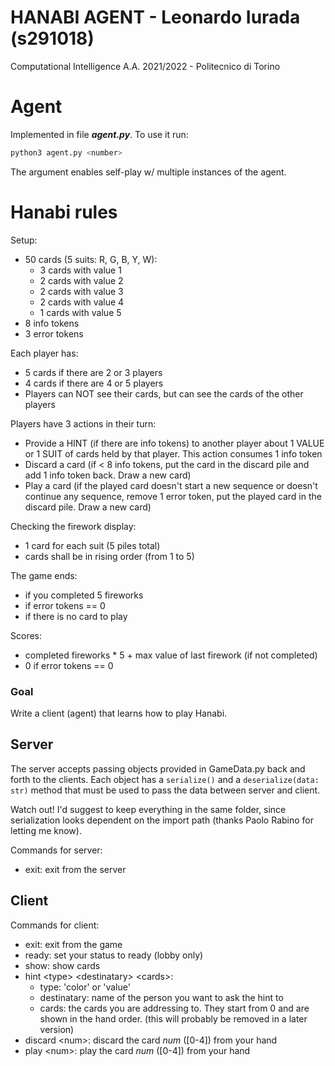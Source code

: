# HANABI AGENT - Leonardo Iurada (s291018)
Computational Intelligence A.A. 2021/2022 - Politecnico di Torino

# Agent
Implemented in file **_agent.py_**. To use it run:
```bash
python3 agent.py <number>
```
The argument enables self-play w/ multiple instances of the agent.

# Hanabi rules
Setup:
- 50 cards (5 suits: R, G, B, Y, W):
    - 3 cards with value 1
    - 2 cards with value 2
    - 2 cards with value 3
    - 2 cards with value 4
    - 1 cards with value 5
- 8 info tokens
- 3 error tokens

Each player has:
- 5 cards if there are 2 or 3 players
- 4 cards if there are 4 or 5 players
- Players can NOT see their cards, but can see the cards of the other players

Players have 3 actions in their turn:
- Provide a HINT (if there are info tokens) to another player about 1 VALUE or 1 SUIT of cards held by that player. This action consumes 1 info token
- Discard a card (if < 8 info tokens, put the card in the discard pile and add 1 info token back. Draw a new card)
- Play a card (if the played card doesn't start a new sequence or doesn't continue any sequence, remove 1 error token, put the played card in the discard pile. Draw a new card)

Checking the firework display:
- 1 card for each suit (5 piles total)
- cards shall be in rising order (from 1 to 5)

The game ends:
- if you completed 5 fireworks
- if error tokens == 0
- if there is no card to play

Scores:
- completed fireworks * 5 + max value of last firework (if not completed)
- 0 if error tokens == 0

### Goal
Write a client (agent) that learns how to play Hanabi.

## Server

The server accepts passing objects provided in GameData.py back and forth to the clients.
Each object has a ```serialize()``` and a ```deserialize(data: str)``` method that must be used to pass the data between server and client.

Watch out! I'd suggest to keep everything in the same folder, since serialization looks dependent on the import path (thanks Paolo Rabino for letting me know).

Commands for server:

+ exit: exit from the server

## Client

Commands for client:

+ exit: exit from the game
+ ready: set your status to ready (lobby only)
+ show: show cards
+ hint \<type> \<destinatary> \<cards>:
  + type: 'color' or 'value'
  + destinatary: name of the person you want to ask the hint to
  + cards: the cards you are addressing to. They start from 0 and are shown in the hand order. (this will probably be removed in a later version)
+ discard \<num>: discard the card *num* (\[0-4]) from your hand
+ play \<num>: play the card *num* (\[0-4]) from your hand